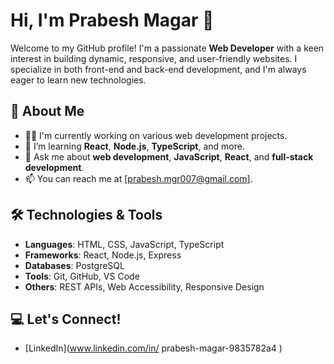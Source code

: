 
# Hi, I'm Prabesh Magar 👋

Welcome to my GitHub profile! I'm a passionate **Web Developer** with a keen interest in building dynamic, responsive, and user-friendly websites. I specialize in both front-end and back-end development, and I'm always eager to learn new technologies.

## 🚀 About Me
- 👨‍💻 I'm currently working on various web development projects.
- 🌱 I’m learning **React**, **Node.js**, **TypeScript**, and more.
- 💬 Ask me about **web development**, **JavaScript**, **React**, and **full-stack development**.
- 📫 You can reach me at [prabesh.mgr007@gmail.com].

## 🛠️ Technologies & Tools
- **Languages**: HTML, CSS, JavaScript, TypeScript
- **Frameworks**: React, Node.js, Express
- **Databases**: PostgreSQL
- **Tools**: Git, GitHub, VS Code
- **Others**: REST APIs, Web Accessibility, Responsive Design

## 💻 Let's Connect!
- [LinkedIn](www.linkedin.com/in/
prabesh-magar-9835782a4
)
